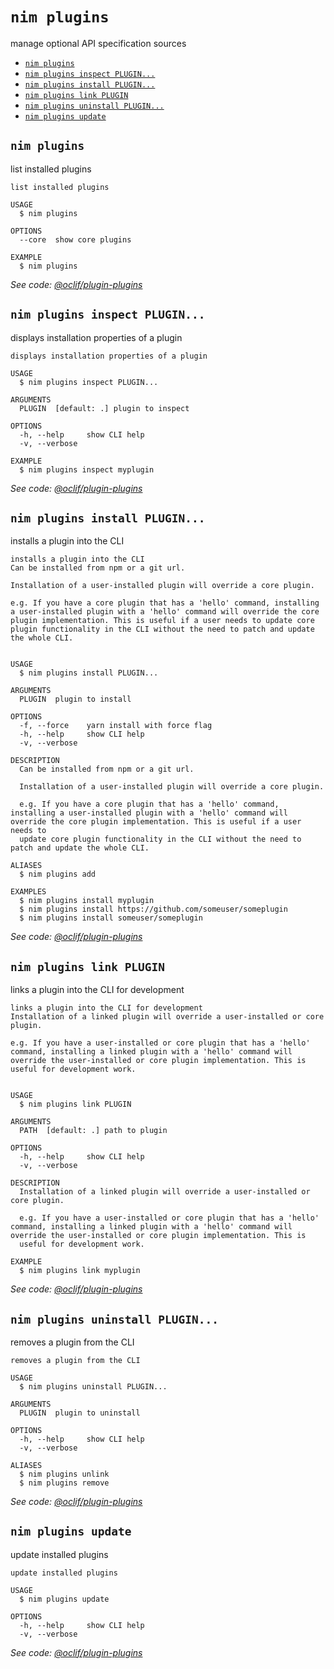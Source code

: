 `nim plugins`
=============

manage optional API specification sources

* [`nim plugins`](#nim-plugins-)
* [`nim plugins inspect PLUGIN...`](#nim-plugins-inspect-plugin)
* [`nim plugins install PLUGIN...`](#nim-plugins-install-plugin)
* [`nim plugins link PLUGIN`](#nim-plugins-link-plugin)
* [`nim plugins uninstall PLUGIN...`](#nim-plugins-uninstall-plugin)
* [`nim plugins update`](#nim-plugins-update)

## `nim plugins`

list installed plugins

```
list installed plugins

USAGE
  $ nim plugins

OPTIONS
  --core  show core plugins

EXAMPLE
  $ nim plugins
```

_See code: [@oclif/plugin-plugins](https://github.com/oclif/plugin-plugins/blob/v1.10.0/src/commands/plugins/index.ts)_

## `nim plugins inspect PLUGIN...`

displays installation properties of a plugin

```
displays installation properties of a plugin

USAGE
  $ nim plugins inspect PLUGIN...

ARGUMENTS
  PLUGIN  [default: .] plugin to inspect

OPTIONS
  -h, --help     show CLI help
  -v, --verbose

EXAMPLE
  $ nim plugins inspect myplugin
```

_See code: [@oclif/plugin-plugins](https://github.com/oclif/plugin-plugins/blob/v1.10.0/src/commands/plugins/inspect.ts)_

## `nim plugins install PLUGIN...`

installs a plugin into the CLI

```
installs a plugin into the CLI
Can be installed from npm or a git url.

Installation of a user-installed plugin will override a core plugin.

e.g. If you have a core plugin that has a 'hello' command, installing a user-installed plugin with a 'hello' command will override the core plugin implementation. This is useful if a user needs to update core plugin functionality in the CLI without the need to patch and update the whole CLI.


USAGE
  $ nim plugins install PLUGIN...

ARGUMENTS
  PLUGIN  plugin to install

OPTIONS
  -f, --force    yarn install with force flag
  -h, --help     show CLI help
  -v, --verbose

DESCRIPTION
  Can be installed from npm or a git url.

  Installation of a user-installed plugin will override a core plugin.

  e.g. If you have a core plugin that has a 'hello' command, installing a user-installed plugin with a 'hello' command will override the core plugin implementation. This is useful if a user needs to 
  update core plugin functionality in the CLI without the need to patch and update the whole CLI.

ALIASES
  $ nim plugins add

EXAMPLES
  $ nim plugins install myplugin 
  $ nim plugins install https://github.com/someuser/someplugin
  $ nim plugins install someuser/someplugin
```

_See code: [@oclif/plugin-plugins](https://github.com/oclif/plugin-plugins/blob/v1.10.0/src/commands/plugins/install.ts)_

## `nim plugins link PLUGIN`

links a plugin into the CLI for development

```
links a plugin into the CLI for development
Installation of a linked plugin will override a user-installed or core plugin.

e.g. If you have a user-installed or core plugin that has a 'hello' command, installing a linked plugin with a 'hello' command will override the user-installed or core plugin implementation. This is useful for development work.


USAGE
  $ nim plugins link PLUGIN

ARGUMENTS
  PATH  [default: .] path to plugin

OPTIONS
  -h, --help     show CLI help
  -v, --verbose

DESCRIPTION
  Installation of a linked plugin will override a user-installed or core plugin.

  e.g. If you have a user-installed or core plugin that has a 'hello' command, installing a linked plugin with a 'hello' command will override the user-installed or core plugin implementation. This is 
  useful for development work.

EXAMPLE
  $ nim plugins link myplugin
```

_See code: [@oclif/plugin-plugins](https://github.com/oclif/plugin-plugins/blob/v1.10.0/src/commands/plugins/link.ts)_

## `nim plugins uninstall PLUGIN...`

removes a plugin from the CLI

```
removes a plugin from the CLI

USAGE
  $ nim plugins uninstall PLUGIN...

ARGUMENTS
  PLUGIN  plugin to uninstall

OPTIONS
  -h, --help     show CLI help
  -v, --verbose

ALIASES
  $ nim plugins unlink
  $ nim plugins remove
```

_See code: [@oclif/plugin-plugins](https://github.com/oclif/plugin-plugins/blob/v1.10.0/src/commands/plugins/uninstall.ts)_

## `nim plugins update`

update installed plugins

```
update installed plugins

USAGE
  $ nim plugins update

OPTIONS
  -h, --help     show CLI help
  -v, --verbose
```

_See code: [@oclif/plugin-plugins](https://github.com/oclif/plugin-plugins/blob/v1.10.0/src/commands/plugins/update.ts)_
